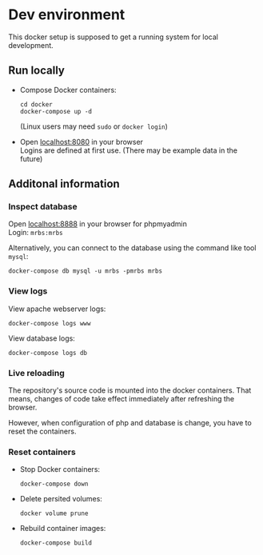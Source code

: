 # Dev environment 

This docker setup is supposed to get a running system for local development.

## Run locally

* Compose Docker containers:
  ~~~
  cd docker
  docker-compose up -d
  ~~~
  (Linux users may need `sudo` or `docker login`)

* Open [localhost:8080](http://localhost:8080) in your browser \
  Logins are defined at first use. (There may be example data in the future)

## Additonal information

### Inspect database
Open [localhost:8888](http://localhost:8888) in your browser for phpmyadmin \
Login: `mrbs:mrbs`

Alternatively, you can connect to the database using the command like tool `mysql`:
~~~
docker-compose db mysql -u mrbs -pmrbs mrbs
~~~

### View logs

View apache webserver logs:
~~~
docker-compose logs www
~~~
View database logs:
~~~
docker-compose logs db
~~~


### Live reloading
The repository's source code is mounted into the docker containers. That means, changes of code take effect immediately after refreshing the browser.

However, when configuration of php and database is change, you have to reset the containers.

### Reset containers

* Stop Docker containers:
  ~~~
  docker-compose down
  ~~~
* Delete persited volumes:
  ~~~
  docker volume prune
  ~~~
* Rebuild container images:
  ~~~
  docker-compose build
  ~~~

